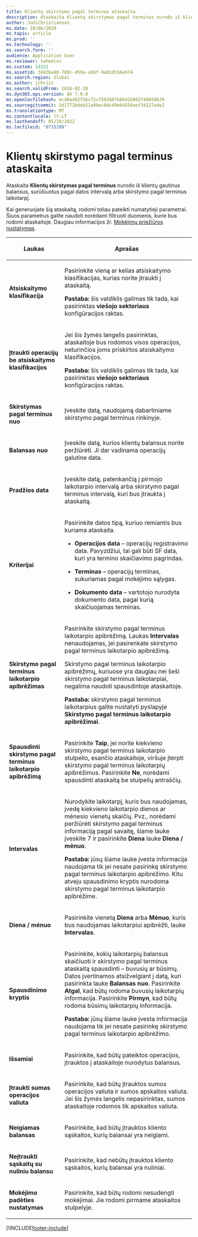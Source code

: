 ```yaml
---
title: Klientų skirstymo pagal terminus ataskaita
description: Ataskaita Klientų skirstymas pagal terminus nurodo iš klientų gautinus balansus, surūšiuotus pagal datos intervalą arba skirstymo pagal terminus laikotarpį.
author: JodiChristiansen
ms.date: 10/06/2020
ms.topic: article
ms.prod: ''
ms.technology: ''
ms.search.form: ''
audience: Application User
ms.reviewer: twheeloc
ms.custom: 14151
ms.assetid: 3d43ba40-780c-459a-a66f-9a01d556e674
ms.search.region: Global
ms.author: jchrist
ms.search.validFrom: 2016-02-28
ms.dyn365.ops.version: AX 7.0.0
ms.openlocfilehash: ecd8a402f5bc72cf503607b8b42b892749859639
ms.sourcegitcommit: 5d1772bdeb21a9bec6dc49e64550aaf34127a4e2
ms.translationtype: MT
ms.contentlocale: lt-LT
ms.lasthandoff: 05/10/2022
ms.locfileid: "8735209"
---
```

# <a name="customer-aging-report"></a>Klientų skirstymo pagal terminus ataskaita 

Ataskaita **Klientų skirstymas pagal terminus** nurodo iš klientų gautinus balansus, surūšiuotus pagal datos intervalą arba skirstymo pagal terminus laikotarpį.

Kai generuojate šią ataskaitą, rodomi toliau pateikti numatytieji parametrai. Šiuos parametrus galite naudoti norėdami filtruoti duomenis, kurie bus rodomi ataskaitoje. Daugiau informacijos žr. [Mokėjimų priežiūros nustatymas](set-up-collections.md).

<table>
<colgroup>
<col>
<col>
</colgroup>
<thead>
<tr class="header">
<th><p>Laukas</p></th>
<th><p>Aprašas</p></th>
</tr>
</thead>
<tbody>
<tr class="odd">
<td><p><strong>Atsiskaitymo klasifikacija</strong></p></td>
<td><p>Pasirinkite vieną ar kelias atsiskaitymo klasifikacijas, kurias norite įtraukti į ataskaitą.</p>
<div class="alert">

**Pastaba:** šis valdiklis galimas tik tada, kai pasirinktas <STRONG>viešojo sektoriaus</STRONG> konfigūracijos raktas.</P>


</div></td>
</tr>
<tr class="even">
<td><p><strong>Įtraukti operacijų be atsiskaitymo klasifikacijos</strong></p></td>
<td><p>Jei šis žymės langelis pasirinktas, ataskaitoje bus rodomos visos operacijos, neturinčios joms priskirtos atsiskaitymo klasifikacijos.</p>
<div class="alert">

**Pastaba:** šis valdiklis galimas tik tada, kai pasirinktas <STRONG>viešojo sektoriaus</STRONG> konfigūracijos raktas.</P>

</div></td>
</tr>
<tr class="odd">
<td><p><strong>Skirstymas pagal terminus nuo</strong></p></td>
<td><p>Įveskite datą, naudojamą dabartiniame skirstymo pagal terminus rinkinyje.</p></td>
</tr>
<tr class="odd">
<td><p><strong>Balansas nuo</strong></p></td>
<td><p>Įveskite datą, kurios klientų balansus norite peržiūrėti. Ji dar vadinama operacijų galutine data.</p></td>
</tr>
<tr class="even">
<td><p><strong>Pradžios data</strong></p></td>
<td><p>Įveskite datą, patenkančią į pirmojo laikotarpio intervalą arba skirstymo pagal terminus intervalą, kuri bus įtraukta į ataskaitą.</p></td>
</tr>
<tr class="odd">
<td><p><strong>Kriterijai</strong></p></td>
<td><p>Pasirinkite datos tipą, kuriuo remiantis bus kuriama ataskaita.</p>
<ul>
<li><p><strong>Operacijos data</strong> – operacijų registravimo data. Pavyzdžiui, tai gali būti SF data, kuri yra termino skaičiavimo pagrindas.</p></li>
<li><p><strong>Terminas</strong> – operacijų terminas, sukuriamas pagal mokėjimo sąlygas.</p></li>
<li><p><strong>Dokumento data</strong> – vartotojo nurodyta dokumento data, pagal kurią skaičiuojamas terminas.</p></li>
</ul></td>
</tr>
<tr class="even">
<td><p><strong>Skirstymo pagal terminus laikotarpio apibrėžimas</strong></p></td>
<td><p>Pasirinkite skirstymo pagal terminus laikotarpio apibrėžimą. Laukas <strong>Intervalas</strong> nenaudojamas, jei pasirenkate skirstymo pagal terminus laikotarpio apibrėžimą.</p>
<p>Skirstymo pagal terminus laikotarpio apibrėžimų, kuriuose yra daugiau nei šeši skirstymo pagal terminus laikotarpiai, negalima naudoti spausdintoje ataskaitoje.</p>
<div class="alert">

**Pastaba:** skirstymo pagal terminus laikotarpius galite nustatyti pyslapyje <STRONG>Skirstymo pagal terminus laikotarpio apibrėžimai</STRONG>.</P>


</div></td>
</tr>
<tr class="odd">
<td><p><strong>Spausdinti skirstymo pagal terminus laikotarpio apibrėžimą</strong></p></td>
<td><p>Pasirinkite <strong>Taip</strong>, jei norite kiekvieno skirstymo pagal terminus laikotarpio stulpelio, esančio ataskaitoje, viršuje įterpti skirstymo pagal terminus laikotarpių apibrėžimus. Pasirinkite <strong>Ne</strong>, norėdami spausdinti ataskaitą be stulpelių antraščių.</p></td>
</tr>
<tr class="even">
<td><p><strong>Intervalas</strong></p></td>
<td><p>Nurodykite laikotarpį, kuris bus naudojamas, įvedę kiekvieno laikotarpio dienos ar mėnesio vienetų skaičių. Pvz., norėdami peržiūrėti skirstymo pagal terminus informaciją pagal savaitę, šiame lauke įveskite 7 ir pasirinkite <strong>Diena</strong> lauke <strong>Diena / mėnuo</strong>.</p>
<div class="alert">

**Pastaba:** jūsų šiame lauke įvesta informacija naudojama tik jei nesate pasirinkę skirstymo pagal terminus laikotarpio apibrėžimo. Kitu atveju spausdinimo kryptis nurodoma skirstymo pagal terminus laikotarpio apibrėžime.</P>


</div></td>
</tr>
<tr class="odd">
<td><p><strong>Diena / mėnuo</strong></p></td>
<td><p>Pasirinkite vienetą <strong>Diena</strong> arba <strong>Mėnuo</strong>, kuris bus naudojamas laikotarpiui apibrėžti, lauke <strong>Intervalas</strong>.</p></td>
</tr>
<tr class="even">
<td><p><strong>Spausdinimo kryptis</strong></p></td>
<td><p>Pasirinkite, kokių laikotarpių balansus skaičiuoti ir skirstymo pagal terminus ataskaitą spausdinti – buvusių ar būsimų. Datos įvertinamos atsižvelgiant į datą, kuri pasirinkta lauke <strong>Balansas nuo</strong>. Pasirinkite <strong>Atgal</strong>, kad būtų rodoma buvusių laikotarpių informacija. Pasirinkite <strong>Pirmyn</strong>, kad būtų rodoma būsimų laikotarpių informacija.</p>
<div class="alert">
  
<STRONG>Pastaba:</STRONG> jūsų šiame lauke įvesta informacija naudojama tik jei nesate pasirinkę skirstymo pagal terminus laikotarpio apibrėžimo.</P>


</div></td>
</tr>
<tr class="odd">
<td><p><strong>Išsamiai</strong></p></td>
<td><p>Pasirinkite, kad būtų pateiktos operacijos, įtrauktos į ataskaitoje nurodytus balansus.</p></td>
</tr>
<tr class="even">
<td><p><strong>Įtraukti sumas operacijos valiuta</strong></p></td>
<td><p>Pasirinkite, kad būtų įtrauktos sumos operacijos valiuta ir sumos apskaitos valiuta. Jei šis žymės langelis nepasirinktas, sumos ataskaitoje rodomos tik apskaitos valiuta.</p></td>
</tr>
<tr class="odd">
<td><p><strong>Neigiamas balansas</strong></p></td>
<td><p>Pasirinkite, kad būtų įtrauktos kliento sąskaitos, kurių balansai yra neigiami.</p></td>
</tr>
<tr class="even">
<td><p><strong>Neįtraukti sąskaitų su nuliniu balansu</strong></p></td>
<td><p>Pasirinkite, kad nebūtų įtrauktos kliento sąskaitos, kurių balansai yra nuliniai.</p></td>
</tr>
<tr class="odd">
<td><p><strong>Mokėjimo padėties nustatymas</strong></p></td>
<td><p>Pasirinkite, kad būtų rodomi nesudengti mokėjimai. Jie rodomi pirmame ataskaitos stulpelyje.</p></td>
</tr>
</tbody>
</table>



[!INCLUDE[footer-include](../../includes/footer-banner.md)]
